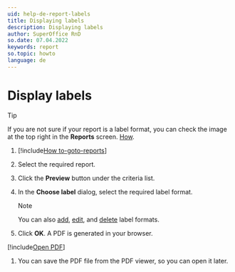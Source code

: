 ```yaml
---
uid: help-de-report-labels
title: Displaying labels
description: Displaying labels
author: SuperOffice RnD
so.date: 07.04.2022
keywords: report
so.topic: howto
language: de
---
```


# Display labels

> [!TIP]
> If you are not sure if your report is a label format, you can check the image at the top right in the **Reports** screen. [How][1].

1. [!include[How to-goto-reports](../includes/goto-reports.md)]

1. Select the required report.

1. Click the **Preview** button under the criteria list.

1. In the **Choose label** dialog, select the required label format.

    > [!NOTE]
    > You can also [add][2], [edit][3], and [delete][4] label formats.

1. Click **OK**. A PDF is generated in your browser.

[!include[Open PDF](../includes/step-open-pdf.md)]

1. You can save the PDF file from the PDF viewer, so you can open it later.

<!-- Referenced links -->
[1]: ../properties.md
[2]: add-format.md
[3]: edit-format.md
[4]: remove-format.md

<!-- Referenced images -->

